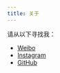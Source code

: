```yaml
---
title: 关于
---
```


请从以下寻找我：

- [Weibo](https://weibo.com/mandaoxiaohui)
- [Instagram](https://instagram.com/dongxiaohui827)
- [GitHub](https://github.com/DongYuHui)